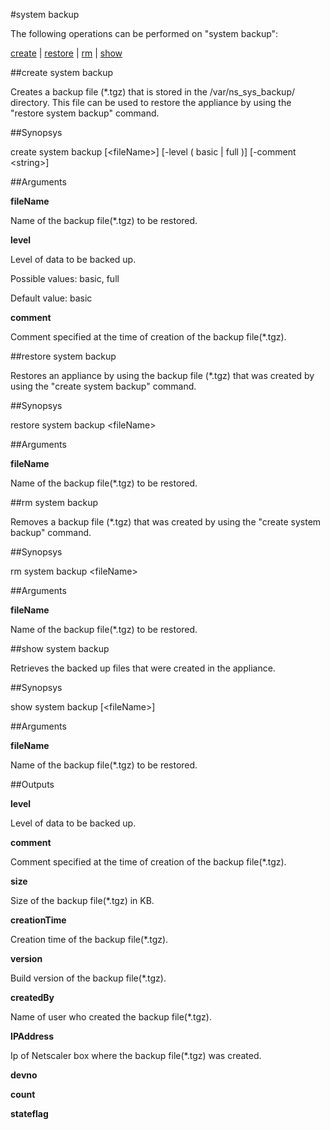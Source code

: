 #system backup

The following operations can be performed on "system backup":


[create](#create-system-backup) | [restore](#restore-system-backup) | [rm](#rm-system-backup) | [show](#show-system-backup)

##create system backup

Creates a backup file (*.tgz) that is stored in the /var/ns_sys_backup/ directory. This file can be used to restore the appliance by using the "restore system backup" command.


##Synopsys

create system backup [&lt;fileName>] [-level ( basic | full )] [-comment &lt;string>]


##Arguments

<b>fileName</b>
Name of the backup file(*.tgz) to be restored.

<b>level</b>
Level of data to be backed up.
Possible values: basic, full
Default value: basic

<b>comment</b>
Comment specified at the time of creation of the backup file(*.tgz).



##restore system backup

Restores an appliance by using the backup file (*.tgz) that was created by using the "create system backup" command.


##Synopsys

restore system backup &lt;fileName>


##Arguments

<b>fileName</b>
Name of the backup file(*.tgz) to be restored.



##rm system backup

Removes a backup file (*.tgz) that was created by using the "create system backup" command.


##Synopsys

rm system backup &lt;fileName>


##Arguments

<b>fileName</b>
Name of the backup file(*.tgz) to be restored.



##show system backup

Retrieves the backed up files that were created in the appliance.


##Synopsys

show system backup [&lt;fileName>]


##Arguments

<b>fileName</b>
Name of the backup file(*.tgz) to be restored.



##Outputs

<b>level</b>
Level of data to be backed up.

<b>comment</b>
Comment specified at the time of creation of the backup file(*.tgz).

<b>size</b>
Size of the backup file(*.tgz) in KB.

<b>creationTime</b>
Creation time of the backup file(*.tgz).

<b>version</b>
Build version of the backup file(*.tgz).

<b>createdBy</b>
Name of user who created the backup file(*.tgz).

<b>IPAddress</b>
Ip of Netscaler box where the backup file(*.tgz) was created.

<b>devno</b>

<b>count</b>

<b>stateflag</b>




